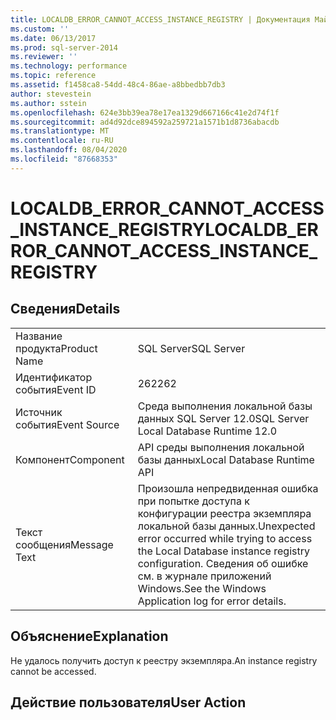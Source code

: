 ```yaml
---
title: LOCALDB_ERROR_CANNOT_ACCESS_INSTANCE_REGISTRY | Документация Майкрософт
ms.custom: ''
ms.date: 06/13/2017
ms.prod: sql-server-2014
ms.reviewer: ''
ms.technology: performance
ms.topic: reference
ms.assetid: f1458ca8-54dd-48c4-86ae-a8bbedbb7db3
author: stevestein
ms.author: sstein
ms.openlocfilehash: 624e3bb39ea78e17ea1329d667166c41e2d74f1f
ms.sourcegitcommit: ad4d92dce894592a259721a1571b1d8736abacdb
ms.translationtype: MT
ms.contentlocale: ru-RU
ms.lasthandoff: 08/04/2020
ms.locfileid: "87668353"
---
```

# <a name="localdb_error_cannot_access_instance_registry"></a><span data-ttu-id="20993-102">LOCALDB_ERROR_CANNOT_ACCESS_INSTANCE_REGISTRY</span><span class="sxs-lookup"><span data-stu-id="20993-102">LOCALDB_ERROR_CANNOT_ACCESS_INSTANCE_REGISTRY</span></span>
    
## <a name="details"></a><span data-ttu-id="20993-103">Сведения</span><span class="sxs-lookup"><span data-stu-id="20993-103">Details</span></span>  
  
|||  
|-|-|  
|<span data-ttu-id="20993-104">Название продукта</span><span class="sxs-lookup"><span data-stu-id="20993-104">Product Name</span></span>|<span data-ttu-id="20993-105">SQL Server</span><span class="sxs-lookup"><span data-stu-id="20993-105">SQL Server</span></span>|  
|<span data-ttu-id="20993-106">Идентификатор события</span><span class="sxs-lookup"><span data-stu-id="20993-106">Event ID</span></span>|<span data-ttu-id="20993-107">262</span><span class="sxs-lookup"><span data-stu-id="20993-107">262</span></span>|  
|<span data-ttu-id="20993-108">Источник события</span><span class="sxs-lookup"><span data-stu-id="20993-108">Event Source</span></span>|<span data-ttu-id="20993-109">Среда выполнения локальной базы данных SQL Server 12.0</span><span class="sxs-lookup"><span data-stu-id="20993-109">SQL Server Local Database Runtime 12.0</span></span>|  
|<span data-ttu-id="20993-110">Компонент</span><span class="sxs-lookup"><span data-stu-id="20993-110">Component</span></span>|<span data-ttu-id="20993-111">API среды выполнения локальной базы данных</span><span class="sxs-lookup"><span data-stu-id="20993-111">Local Database Runtime API</span></span>|  
|<span data-ttu-id="20993-112">Текст сообщения</span><span class="sxs-lookup"><span data-stu-id="20993-112">Message Text</span></span>|<span data-ttu-id="20993-113">Произошла непредвиденная ошибка при попытке доступа к конфигурации реестра экземпляра локальной базы данных.</span><span class="sxs-lookup"><span data-stu-id="20993-113">Unexpected error occurred while trying to access the Local Database instance registry configuration.</span></span> <span data-ttu-id="20993-114">Сведения об ошибке см. в журнале приложений Windows.</span><span class="sxs-lookup"><span data-stu-id="20993-114">See the Windows Application log for error details.</span></span>|  
  
## <a name="explanation"></a><span data-ttu-id="20993-115">Объяснение</span><span class="sxs-lookup"><span data-stu-id="20993-115">Explanation</span></span>  
 <span data-ttu-id="20993-116">Не удалось получить доступ к реестру экземпляра.</span><span class="sxs-lookup"><span data-stu-id="20993-116">An instance registry cannot be accessed.</span></span>  
  
## <a name="user-action"></a><span data-ttu-id="20993-117">Действие пользователя</span><span class="sxs-lookup"><span data-stu-id="20993-117">User Action</span></span>  
  
